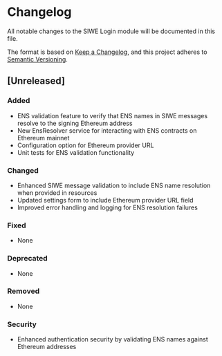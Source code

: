 # Changelog

All notable changes to the SIWE Login module will be documented in this file.

The format is based on [Keep a Changelog](https://keepachangelog.com/en/1.0.0/),
and this project adheres to [Semantic Versioning](https://semver.org/spec/v2.0.0.html).

## [Unreleased]

### Added

- ENS validation feature to verify that ENS names in SIWE messages resolve to the signing Ethereum address
- New EnsResolver service for interacting with ENS contracts on Ethereum mainnet
- Configuration option for Ethereum provider URL
- Unit tests for ENS validation functionality

### Changed

- Enhanced SIWE message validation to include ENS name resolution when provided in resources
- Updated settings form to include Ethereum provider URL field
- Improved error handling and logging for ENS resolution failures

### Fixed

- None

### Deprecated

- None

### Removed

- None

### Security

- Enhanced authentication security by validating ENS names against Ethereum addresses
